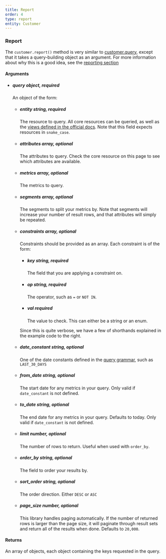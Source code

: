 ```yaml
---
title: Report
order: 4
type: report
entity: Customer 
---
```


### Report

The `customer.report()` method is very similar to [customer.query](/#query), except that it takes a query-building object as an argument. For more information about why this is a good idea, see the [reporting section](/#using-the-query-builder)

#### Arguments

- ##### query *object, required*
    An object of the form:
    - ##### entity *string, required*
        The resource to query. All core resources can be queried, as well as the [views defined in the official docs](https://developers.google.com/google-ads/api/docs/fields/ad_group_audience_view). Note that this field expects resources in `snake_case`.
    - ##### attributes *array, optional*
        The attributes to query. Check the core resource on this page to see which attributes are available.
    - ##### metrics *array, optional*
        The metrics to query.  
    - ##### segments *array, optional*
        The segments to split your metrics by. Note that segments will increase your number of result rows, and that attributes will simply be repeated.
    - ##### constraints *array, optional*
        Constraints should be provided as an array. Each constraint is of the form:
        - ##### key *string, required*
            The field that you are applying a constraint on.
        - ##### op *string, required*
            The operator, such as `=` or `NOT IN`.
        - ##### val *required*
            The value to check. This can either be a string or an enum.

        Since this is quite verbose, we have a few of shorthands explained in the example code to the right.
    - ##### date_constant *string, optional*
        One of the date constants defined in the [query grammar](https://developers.google.com/google-ads/api/docs/query/grammar), such as `LAST_30_DAYS`
    - ##### from_date *string, optional*
        The start date for any metrics in your query. Only valid if `date_constant` is not defined.
    - ##### to_date *string, optional*
        The end date for any metrics in your query. Defaults to today. Only valid if `date_constant` is not defined.
    - ##### limit *number, optional*
        The number of rows to return. Useful when used with `order_by`.
    - ##### order_by *string, optional*
        The field to order your results by.
    - ##### sort_order *string, optional*
        The order direction. Either `DESC` or `ASC`
    - ##### page_size *number, optional*
        This library handles paging automatically. If the number of returned rows is larger than the page size, it will paginate through result sets and return all of the results when done. Defaults to `20,000`.
   
#### Returns

An array of objects, each object containing the keys requested in the query.

